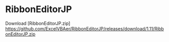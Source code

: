# RibbonEditorJP
Download [RibbonEditorJP.zip]
https://github.com/ExcelVBAer/RibbonEditorJP/releases/download/1.11/RibbonEditorJP.zip
